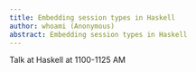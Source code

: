 ```yaml
---
title: Embedding session types in Haskell
author: whoami (Anonymous)
abstract: Embedding session types in Haskell
---
```


Talk at Haskell at 1100-1125 AM
